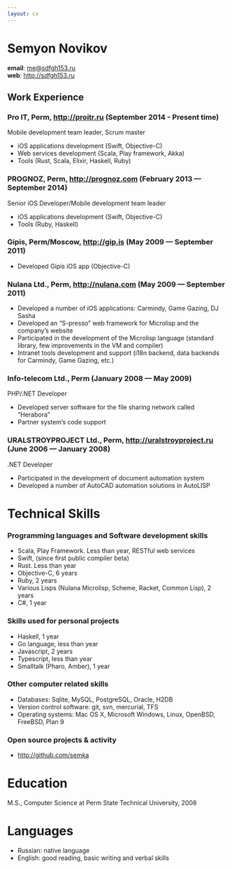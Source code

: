 ```yaml
---
layout: cv
---
```


Semyon Novikov
===========

**email**: <me@sdfgh153.ru>    
**web**: <http://sdfgh153.ru>

## Work Experience

### Pro IT, Perm, <http://proitr.ru> (September 2014 - Present time)    
Mobile development team leader, Scrum master

- iOS applications development (Swift, Objective-C)
- Web services development (Scala, Play framework, Akka)
- Tools (Rust, Scala, Elixir, Haskell, Ruby)

### PROGNOZ, Perm, <http://prognoz.com> (February 2013 — September 2014)    
Senior iOS Developer/Mobile development team leader

- iOS applications development (Swift, Objective-C)
- Tools (Ruby, Haskell)

### Gipis, Perm/Moscow, <http://gip.is> (May 2009 — September 2011)

- Developed Gipis iOS app (Objective-C)

### Nulana Ltd., Perm, <http://nulana.com> (May 2009 — September 2011)

- Developed a number of iOS applications: Carmindy, Game Gazing, DJ Sasha
- Developed an “S-presso” web framework for Microlisp and the company’s website
- Participated in the development of the Microlisp language (standard library, few improvements in the VM and compiler)
- Intranet tools development and support (i18n backend, data backends for Carmindy, Game Gazing, etc.)

### Info-telecom Ltd., Perm (January 2008 — May 2009)
PHP/.NET Developer

- Developed server software for the file sharing network called “Herabora”
- Partner system’s code support

### URALSTROYPROJECT Ltd., Perm, <http://uralstroyproject.ru> (June 2006 — January 2008)
.NET Developer

- Participated in the development of document automation system
- Developed a number of AutoCAD automation solutions in AutoLISP

# Technical Skills

### Programming languages and Software development skills

- Scala, Play Framework. Less than year, RESTful web services
- Swift, (since first public compiler beta)
- Rust. Less than year
- Objective-C, 6 years
- Ruby, 2 years
- Various Lisps (Nulana Microlisp, Scheme, Racket, Common Lisp), 2 years
- C#, 1 year

### Skills used for personal projects

- Haskell, 1 year
- Go language, less than year
- Javascript, 2 years
- Typescript, less than year
- Smalltalk (Pharo, Amber), 1 year

### Other computer related skills

- Databases: Sqlite, MySQL, PostgreSQL, Oracle, H2DB
- Version control software: git, svn, mercurial, TFS
- Operating systems: Mac OS X, Microsoft Windows, Linux, OpenBSD, FreeBSD, Plan 9

### Open source projects & activity

- <http://github.com/semka>

# Education
M.S., Computer Science at Perm State Technical University, 2008

# Languages

- Russian: native language
- English: good reading, basic writing and verbal skills
